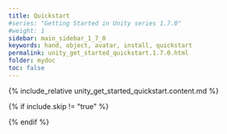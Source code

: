 ```yaml
---
title: Quickstart
#series: "Getting Started in Unity series 1.7.0"
#weight: 1
sidebar: main_sidebar_1_7_0
keywords: hand, object, avatar, install, quickstart
permalink: unity_get_started_quickstart.1.7.0.html
folder: mydoc
toc: false
---
```


{% include_relative unity_get_started_quickstart.content.md %}

{% if include.skip != "true" %}
<!--#### QuickStart Video

{% include warning.html content="The video below has been recorded for an outdated version of the SDK ([0.7.0](release_notes.0.9.6.html#v070-2021-09-17)). The process has been simplified with any newer version since (see [release notes](release_notes.html)). Please refer to the text instructions in this Getting Started guide for accurate guidelines." %}

{% include youtube.html id="-s1C_mNNmVA" caption="QuickStart with VirtualGrasp in Unity." %}

{% include custom/series_acme_next.html %}-->
{% endif %}
